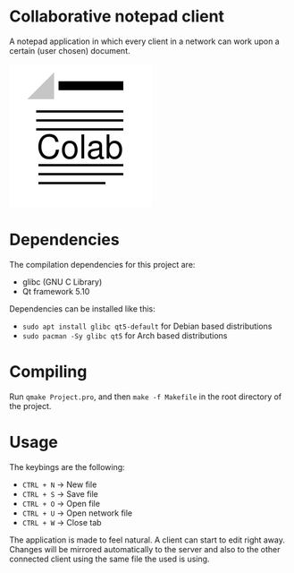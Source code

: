 # Collaborative notepad client
A notepad application in which every client in a network can work upon a certain (user chosen) document.

![Project logo](https://github.com/MihaiBojescu/Collaborative-notepad/blob/master/res/app.png "Collaborative notepad")

# Dependencies
The compilation dependencies for this project are:
* glibc (GNU C Library)
* Qt framework 5.10

Dependencies can be installed like this:
* `sudo apt install glibc qt5-default` for Debian based distributions
* `sudo pacman -Sy glibc qt5` for Arch based distributions

# Compiling
Run `qmake Project.pro`, and then `make -f Makefile` in the root directory of the project.

# Usage
The keybings are the following:
* `CTRL + N` -> New file
* `CTRL + S` -> Save file
* `CTRL + O` -> Open file
* `CTRL + U` -> Open network file
* `CTRL + W` -> Close tab

The application is made to feel natural. A client can start to edit right away. Changes will be mirrored automatically to the server and also to the other connected client using the same file the used is using.
